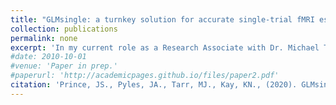 ```yaml
---
title: "GLMsingle: a turnkey solution for accurate single-trial fMRI estimates"
collection: publications
permalink: none
excerpt: 'In my current role as a Research Associate with Dr. Michael Tarr at CMU, I have worked to enhance the quality of two massive fMRI datasets (BOLD5000 and NSD) measuring neural responses to rich naturalistic scenes. In close collaboration with Dr. Kendrick Kay (Univ. Minnesota), I have found that applying voxel-wise HRF optimization, data-driven denoising techniques, and ridge regression in combination can significantly improve the reliability of beta estimates within-subject, and importantly, boost representational consistency across datasets.'
#date: 2010-10-01
#venue: 'Paper in prep.'
#paperurl: 'http://academicpages.github.io/files/paper2.pdf'
citation: 'Prince, JS., Pyles, JA., Tarr, MJ., Kay, KN., (2020). GLMsingle: a turnkey solution for accurate single-trial fMRI estimates. (Paper in prep.)'
---
```

